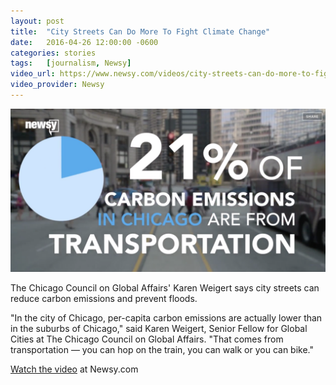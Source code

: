 ```yaml
---
layout: post
title:  "City Streets Can Do More To Fight Climate Change"
date:   2016-04-26 12:00:00 -0600
categories: stories
tags:   [journalism, Newsy]
video_url: https://www.newsy.com/videos/city-streets-can-do-more-to-fight-climate-change/
video_provider: Newsy
---
```


![](/assets/newsy-streets.png)

The Chicago Council on Global Affairs' Karen Weigert says city streets can reduce carbon emissions and prevent floods.

"In the city of Chicago, per-capita carbon emissions are actually lower than in the suburbs of Chicago," said Karen Weigert, Senior Fellow for Global Cities at The Chicago Council on Global Affairs. "That comes from transportation — you can hop on the train, you can walk or you can bike."

<a href="https://www.newsy.com/videos/city-streets-can-do-more-to-fight-climate-change/">Watch the video</a> at Newsy.com